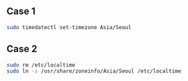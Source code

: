 ## Case 1
```sh
sudo timedatectl set-timezone Asia/Seoul
```

## Case 2
```sh
sudo rm /etc/localtime
sudo ln -s /usr/share/zoneinfo/Asia/Seoul /etc/localtime
```
